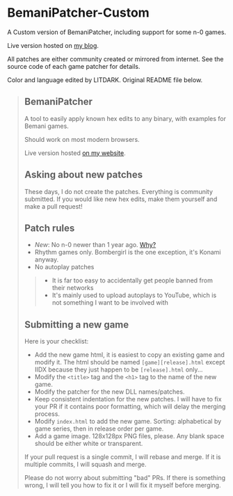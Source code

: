 # BemaniPatcher-Custom

A Custom version of BemaniPatcher, including support for some n-0 games.

Live version hosted on [my blog](https://LITDARK.cn/BPC/).

All patches are either community created or mirrored from internet. See the source code of each game patcher for details.

Color and language edited by LITDARK. Original README file below.

>## BemaniPatcher
>A tool to easily apply known hex edits to any binary, with examples for Bemani games.
>
>Should work on most modern browsers.
>
>Live version hosted [on my website](https://mon.im/bemanipatcher/).
>
>## Asking about new patches
>These days, I do not create the patches. Everything is community submitted.
>If you would like new hex edits, make them yourself and make a pull request!
>
>## Patch rules
>- *New*: No n-0 newer than 1 year ago. [Why?](https://github.com/mon/BemaniPatcher/blob/master/docs/why_no_n_minus_zero.md)
>- Rhythm games only. Bombergirl is the one exception, it's Konami anyway.
>- No autoplay patches
>>  - It is far too easy to accidentally get people banned from their networks
>>  - It's mainly used to upload autoplays to YouTube, which is not something I want to be involved with
>
>## Submitting a new game
>Here is your checklist:
>- Add the new game html, it is easiest to copy an existing game and modify it.
  The html should be named `[game][release].html` except IIDX because they just
  happen to be `[release].html` only...
>- Modify the `<title>` tag and the `<h1>` tag to the name of the new game.
>- Modify the patcher for the new DLL names/patches.
>- Keep consistent indentation for the new patches. I will have to fix your PR if
  it contains poor formatting, which will delay the merging process.
>- Modify `index.html` to add the new game. Sorting: alphabetical by game series,
  then in release order per game.
>- Add a game image. 128x128px PNG files, please. Any blank space should be
  either white or transparent.
>
>If your pull request is a single commit, I will rebase and merge. If it is
multiple commits, I will squash and merge.
>
>Please do not worry about submitting "bad" PRs. If there is something wrong, I
will tell you how to fix it or I will fix it myself before merging.
